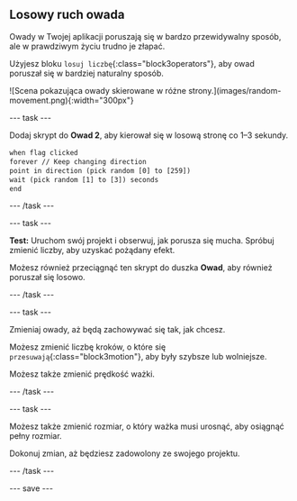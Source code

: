 ## Losowy ruch owada

<div style="display: flex; flex-wrap: wrap">
<div style="flex-basis: 200px; flex-grow: 1; margin-right: 15px;">
Owady w Twojej aplikacji poruszają się w bardzo przewidywalny sposób, ale w prawdziwym życiu trudno je złapać. 

Użyjesz bloku `losuj liczbę`{:class="block3operators"}, aby owad poruszał się w bardziej naturalny sposób.
</div>
<div>
![Scena pokazująca owady skierowane w różne strony.](images/random-movement.png){:width="300px"}
</div>
</div>

--- task ---

Dodaj skrypt do **Owad 2**, aby kierował się w losową stronę co 1–3 sekundy.

```blocks3
when flag clicked
forever // Keep changing direction
point in direction (pick random [0] to [259])
wait (pick random [1] to [3]) seconds
end
```

--- /task ---

--- task ---

**Test:** Uruchom swój projekt i obserwuj, jak porusza się mucha. Spróbuj zmienić liczby, aby uzyskać pożądany efekt.

Możesz również przeciągnąć ten skrypt do duszka **Owad**, aby również poruszał się losowo.

--- /task ---

--- task ---

Zmieniaj owady, aż będą zachowywać się tak, jak chcesz.

Możesz zmienić liczbę kroków, o które się `przesuwają`{:class="block3motion"}, aby były szybsze lub wolniejsze.

Możesz także zmienić prędkość ważki.

--- /task ---

--- task ---

Możesz także zmienić rozmiar, o który ważka musi urosnąć, aby osiągnąć pełny rozmiar.

Dokonuj zmian, aż będziesz zadowolony ze swojego projektu.

--- /task ---

--- save ---
